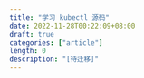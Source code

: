 ```yaml
---
title: "学习 kubectl 源码"
date: 2022-11-28T00:22:09+08:00
draft: true
categories: ["article"]
length: 0
description: "[待迁移]"
---
```


